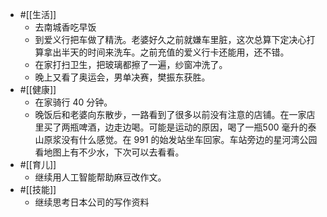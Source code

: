 - #[[生活]]
    - 去南城香吃早饭
    - 到爱义行把车做了精洗。老婆好久之前就嫌车里脏，这次总算下定决心打算拿出半天的时间来洗车。之前充值的爱义行卡还能用，还不错。
    - 在家打扫卫生，把玻璃都擦了一遍，纱窗冲洗了。
    - 晚上又看了奥运会，男单决赛，樊振东获胜。
- #[[健康]]
    - 在家骑行 40 分钟。
    - 晚饭后和老婆向东散步，一路看到了很多以前没有注意的店铺。在一家店里买了两瓶啤酒，边走边喝。可能是运动的原因，喝了一瓶500 毫升的泰山原浆没有什么感觉。在 991 的始发站坐车回家。车站旁边的星河湾公园看地图上有不少水，下次可以去看看。
- #[[育儿]]
    - 继续用人工智能帮助麻豆改作文。
- #[[技能]]
    - 继续思考日本公司的写作资料
